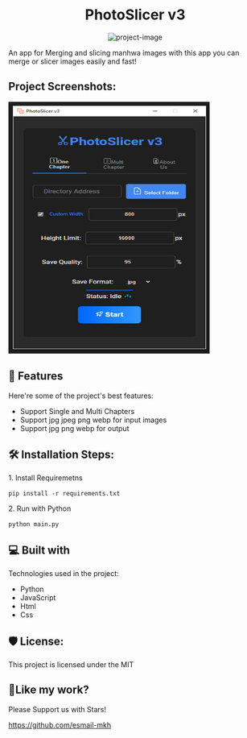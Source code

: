 <h1 align="center" id="title">PhotoSlicer v3</h1>

<p align="center"><img src="https://raw.githubusercontent.com/esmail-mkh/PhotoSlicer/main/assets/icon.ico" alt="project-image"></p>

<p id="description">An app for Merging and slicing manhwa images with this app you can merge or slicer images easily and fast!</p>

<h2>Project Screenshots:</h2>

<img src="https://raw.githubusercontent.com/esmail-mkh/PhotoSlicer/main/assets/app-image.jpg" alt="project-screenshot" width="400" height="500/">

  
  
<h2>🧐 Features</h2>

Here're some of the project's best features:

*   Support Single and Multi Chapters
*   Support jpg jpeg png webp for input images
*   Support jpg png webp for output

<h2>🛠️ Installation Steps:</h2>

<p>1. Install Requiremetns</p>

```
pip install -r requirements.txt
```

<p>2. Run with Python</p>

```
python main.py
```

  
  
<h2>💻 Built with</h2>

Technologies used in the project:

*   Python
*   JavaScript
*   Html
*   Css

<h2>🛡️ License:</h2>

This project is licensed under the MIT

<h2>💖Like my work?</h2>

Please Support us with Stars!<p>https://github.com/esmail-mkh</p>
